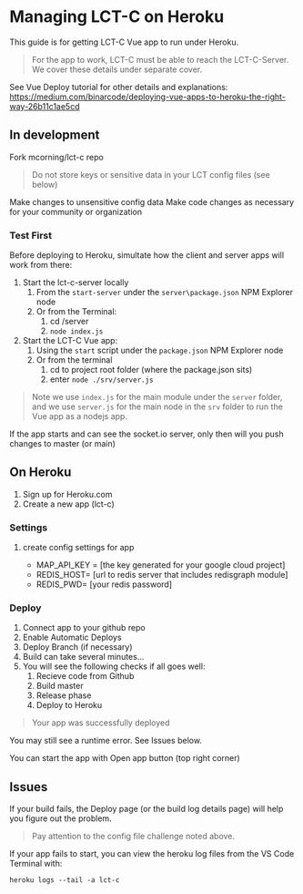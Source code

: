 # Managing LCT-C on Heroku

This guide is for getting LCT-C Vue app to run under Heroku.

> For the app to work, LCT-C must be able to reach the LCT-C-Server. We cover these details under separate cover.

See Vue Deploy tutorial for other details and explanations: <https://medium.com/binarcode/deploying-vue-apps-to-heroku-the-right-way-26b11c1ae5cd>

## In development

Fork mcorning/lct-c repo

> Do not store keys or sensitive data in your LCT config files (see below)

Make changes to unsensitive config data
Make code changes as necessary for your community or organization

### Test First

Before deploying to Heroku, simultate how the client and server apps will work from there:

1. Start the lct-c-server locally
   1. From the `start-server` under the `server\package.json` NPM Explorer node
   2. Or from the Terminal:
      1. cd /server
      2. `node index.js`
2. Start the LCT-C Vue app:
   1. Using the `start` script under the `package.json` NPM Explorer node
   2. Or from the terminal
      1. cd to project root folder (where the package.json sits)
      2. enter `node ./srv/server.js`

> Note we use `index.js` for the main module under the `server` folder, and we use `server.js` for the main node in the `srv` folder to run the Vue app as a nodejs app.

If the app starts and can see the socket.io server, only then will you push changes to master (or main)

## On Heroku

1. Sign up for Heroku.com
2. Create a new app (lct-c)

### Settings

1. create config settings for app

   * MAP_API_KEY = [the key generated for your google cloud project]
   * REDIS_HOST= [url to redis server that includes redisgraph module]
   * REDIS_PWD= [your redis password]

### Deploy

1. Connect app to your github repo
2. Enable Automatic Deploys
3. Deploy Branch (if necessary)
4. Build can take several minutes...
5. You will see the following checks if all goes well:
   1. Recieve code from Github
   2. Build master
   3. Release phase
   4. Deploy to Heroku

>Your app was successfully deployed

You may still see a runtime error. See Issues below.

You can start the app with Open app button (top right corner)

## Issues

If your build fails, the Deploy page (or the build log details page) will help you figure out the problem.

> Pay attention to the config file challenge noted above.

If your app fails to start, you can view the heroku log files from the VS Code Terminal with:

```node
heroku logs --tail -a lct-c
```

